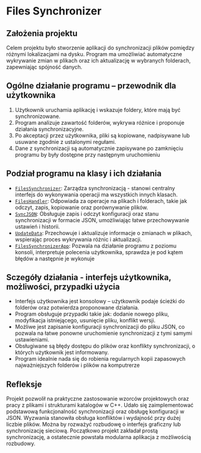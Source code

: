 # Files Synchronizer


## Założenia projektu

Celem projektu było stworzenie aplikacji do synchronizacji plików pomiędzy różnymi lokalizacjami na dysku. Program ma umożliwiać automatyczne wykrywanie zmian w plikach oraz ich aktualizację w wybranych folderach, zapewniając spójność danych.

## Ogólne działanie programu – przewodnik dla użytkownika

1. Użytkownik uruchamia aplikację i wskazuje foldery, które mają być synchronizowane.
2. Program analizuje zawartość folderów, wykrywa różnice i proponuje działania synchronizacyjne.
3. Po akceptacji przez użytkownika, pliki są kopiowane, nadpisywane lub usuwane zgodnie z ustalonymi regułami.
4. Dane z synchronizacji są automatycznie zapisywane po zamknięciu programu by były dostępne przy następnym uruchomieniu

## Podział programu na klasy i ich działania

- [`FilesSynchronizer`](FilesSynchronizer/FilesSynchronizer.h): Zarządza synchronizacją - stanowi centralny interfejs do wykonywania operacji ma wszystkich innych klasach.
- [`FilesHandler`](FilesHandler/FilesHandler.h): Odpowiada za operacje na plikach i folderach, takie jak odczyt, zapis, kopiowanie oraz porównywanie plików.
- [`SyncJSON`](SyncJSON/SyncJSON.h): Obsługuje zapis i odczyt konfiguracji oraz stanu synchronizacji w formacie JSON, umożliwiając łatwe przechowywanie ustawień i historii.
- [`UpdateData`](UpdateData/UpdateData.h): Przechowuje i aktualizuje informacje o zmianach w plikach, wspierając proces wykrywania różnic i aktualizacji.
- [`FilesSynchronizerApp`](FilesSynchronizer/FilesSynchronizer.h): Pozwala na działanie programu z poziomu konsoli, interpretuje polecenia użytkownika, sprawdza je pod kątem błędów a następnie je wykonuje

## Sczegóły działania - interfejs użytkownika, możliwości, przypadki użycia

- Interfejs użytkownika jest konsolowy – użytkownik podaje ścieżki do folderów oraz potwierdza proponowane działania.
- Program obsługuje przypadki takie jak: dodanie nowego pliku, modyfikacja istniejącego, usunięcie pliku, konflikt wersji.
- Możliwe jest zapisanie konfiguracji synchronizacji do pliku JSON, co pozwala na łatwe ponowne uruchomienie synchronizacji z tymi samymi ustawieniami.
- Obsługiwane są błędy dostępu do plików oraz konflikty synchronizacji, o których użytkownik jest informowany.
- Program idealnie nada się do robienia regularnych kopii zapasowych najważniejszych folderów i plików na komputrerze

## Refleksje

Projekt pozwolił na praktyczne zastosowanie wzorców projektowych oraz pracy z plikami i strukturami katalogów w C++. Udało się zaimplementować podstawową funkcjonalność synchronizacji oraz obsługę konfiguracji w JSON. Wyzwania stanowiła obsługa konfliktów i wydajność przy dużej liczbie plików. Można by rozważyć rozbudowę o interfejs graficzny lub synchronizację sieciową. Początkowo projekt zakładał prostą synchronizację, a ostatecznie powstała modularna aplikacja z możliwością rozbudowy.